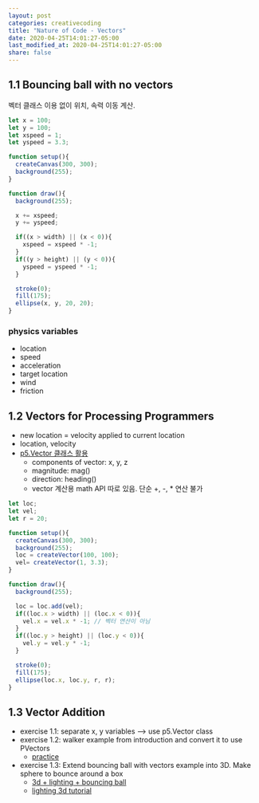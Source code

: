 ```yaml
---
layout: post
categories: creativecoding
title: "Nature of Code - Vectors"
date: 2020-04-25T14:01:27-05:00
last_modified_at: 2020-04-25T14:01:27-05:00
share: false
---
```


## 1.1 Bouncing ball with no vectors

벡터 클래스 이용 없이 위치, 속력 이동 계산.

```js
let x = 100; 
let y = 100;
let xspeed = 1;
let yspeed = 3.3;

function setup(){
  createCanvas(300, 300);
  background(255);
}

function draw(){
  background(255);

  x += xspeed;
  y += yspeed;

  if((x > width) || (x < 0)){
    xspeed = xspeed * -1;
  } 
  if((y > height) || (y < 0)){
    yspeed = yspeed * -1;
  }

  stroke(0);
  fill(175);
  ellipse(x, y, 20, 20);
}
```

### physics variables
- location
- speed
- acceleration
- target location
- wind
- friction

## 1.2 Vectors for Processing Programmers
- new location = velocity applied to current location
- location, velocity
- [p5.Vector 클래스 활용](https://p5js.org/reference/#/p5.Vector)
  - components of vector: x, y, z
  - magnitude: mag()
  - direction: heading()
  - vector 계산용 math API 따로 있음. 단순 +, -, * 연산 불가

```js
let loc;
let vel;
let r = 20;

function setup(){
  createCanvas(300, 300);
  background(255);
  loc = createVector(100, 100);  
  vel= createVector(1, 3.3);
}

function draw(){
  background(255);

  loc = loc.add(vel);
  if((loc.x > width) || (loc.x < 0)){
    vel.x = vel.x * -1; // 벡터 연산이 아님
  }
  if((loc.y > height) || (loc.y < 0)){
    vel.y = vel.y * -1;
  }

  stroke(0);
  fill(175);
  ellipse(loc.x, loc.y, r, r);
}
```

## 1.3 Vector Addition 

- exercise 1.1: separate x, y variables --> use p5.Vector class
- exercise 1.2: walker example from introduction and convert it to use PVectors
  - [practice](https://editor.p5js.org/sosunnyproject/sketches/LdMuFLOKh)
- exercise 1.3: Extend bouncing ball with vectors example into 3D. Make sphere to bounce around a box 
  - [3d + lighting + bouncing ball](https://editor.p5js.org/sosunnyproject/sketches/xvXto_pKO)
  - [lighting 3d tutorial](https://www.notion.so/Light-in-P5-90f4a5b4d66b4a97ad0c71bea4c9f59b)

